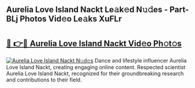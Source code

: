 ## Aurelia Love Island Nackt Le𝚊k𝚎d N𝚞𝚍es - Part-BLj Photos Vid𝚎o Le𝚊ks XuFLr

# <h2><a href="http://fb4fpij.evod.top/?m=Aurelia+Love+Island+Nackt">🔗 👉🔴 Aurelia Love Island Nackt Vid𝚎o Ph𝚘t𝚘s</a></h2>

[![Aurelia Love Island Nackt N𝚞d𝚎s](https://i.imgur.com/8V9OHl7.gif)](http://fb4fpij.evod.top/?m=Aurelia+Love+Island+Nackt)
Dance and lifestyle influencer Aurelia Love Island Nackt, creating engaging online content. Respected scientist Aurelia Love Island Nackt, recognized for their groundbreaking research and contributions to their field. 
